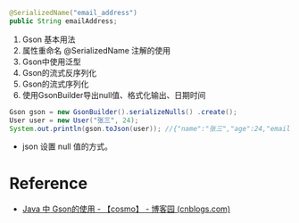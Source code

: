 ```java
@SerializedName("email_address")
public String emailAddress;
```
1. Gson 基本用法
2. 属性重命名 @SerializedName 注解的使用
3. Gson中使用泛型
4. Gson的流式反序列化
5. Gson的流式序列化
6. 使用GsonBuilder导出null值、格式化输出、日期时间

```java
Gson gson = new GsonBuilder().serializeNulls() .create();
User user = new User("张三", 24);
System.out.println(gson.toJson(user)); //{"name":"张三","age":24,"email":null}
```
- json 设置 null 值的方式。

# Reference
- [Java 中 Gson的使用 - 【cosmo】 - 博客园 (cnblogs.com)](https://www.cnblogs.com/qinxu/p/9504412.html)

